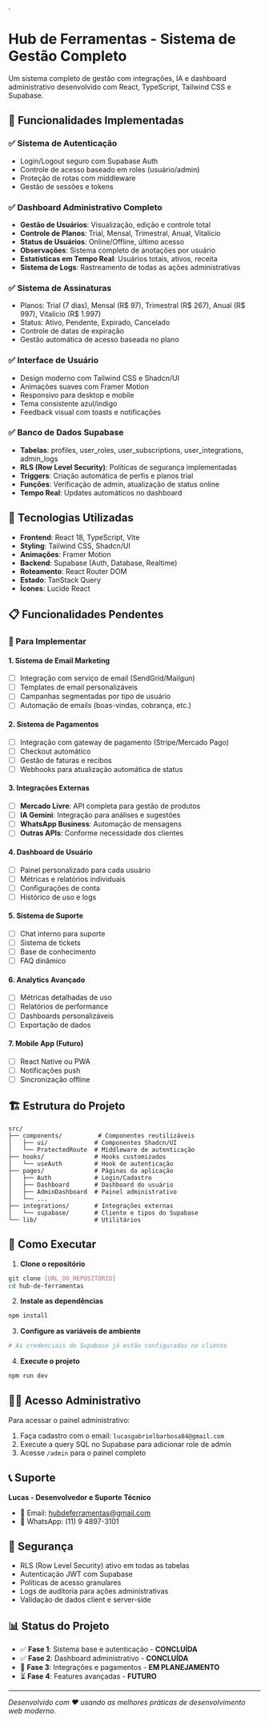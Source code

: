 .
# Hub de Ferramentas - Sistema de Gestão Completo

Um sistema completo de gestão com integrações, IA e dashboard administrativo desenvolvido com React, TypeScript, Tailwind CSS e Supabase.

## 🚀 Funcionalidades Implementadas

### ✅ Sistema de Autenticação
- Login/Logout seguro com Supabase Auth
- Controle de acesso baseado em roles (usuário/admin)
- Proteção de rotas com middleware
- Gestão de sessões e tokens

### ✅ Dashboard Administrativo Completo
- **Gestão de Usuários**: Visualização, edição e controle total
- **Controle de Planos**: Trial, Mensal, Trimestral, Anual, Vitalício
- **Status de Usuários**: Online/Offline, último acesso
- **Observações**: Sistema completo de anotações por usuário
- **Estatísticas em Tempo Real**: Usuários totais, ativos, receita
- **Sistema de Logs**: Rastreamento de todas as ações administrativas

### ✅ Sistema de Assinaturas
- Planos: Trial (7 dias), Mensal (R$ 97), Trimestral (R$ 267), Anual (R$ 997), Vitalício (R$ 1.997)
- Status: Ativo, Pendente, Expirado, Cancelado
- Controle de datas de expiração
- Gestão automática de acesso baseada no plano

### ✅ Interface de Usuário
- Design moderno com Tailwind CSS e Shadcn/UI
- Animações suaves com Framer Motion
- Responsivo para desktop e mobile
- Tema consistente azul/indigo
- Feedback visual com toasts e notificações

### ✅ Banco de Dados Supabase
- **Tabelas**: profiles, user_roles, user_subscriptions, user_integrations, admin_logs
- **RLS (Row Level Security)**: Políticas de segurança implementadas
- **Triggers**: Criação automática de perfis e planos trial
- **Funções**: Verificação de admin, atualização de status online
- **Tempo Real**: Updates automáticos no dashboard

## 🔧 Tecnologias Utilizadas

- **Frontend**: React 18, TypeScript, Vite
- **Styling**: Tailwind CSS, Shadcn/UI
- **Animações**: Framer Motion
- **Backend**: Supabase (Auth, Database, Realtime)
- **Roteamento**: React Router DOM
- **Estado**: TanStack Query
- **Ícones**: Lucide React

## 📋 Funcionalidades Pendentes

### 🔄 Para Implementar

#### 1. Sistema de Email Marketing
- [ ] Integração com serviço de email (SendGrid/Mailgun)
- [ ] Templates de email personalizáveis
- [ ] Campanhas segmentadas por tipo de usuário
- [ ] Automação de emails (boas-vindas, cobrança, etc.)

#### 2. Sistema de Pagamentos
- [ ] Integração com gateway de pagamento (Stripe/Mercado Pago)
- [ ] Checkout automático
- [ ] Gestão de faturas e recibos
- [ ] Webhooks para atualização automática de status

#### 3. Integrações Externas
- [ ] **Mercado Livre**: API completa para gestão de produtos
- [ ] **IA Gemini**: Integração para análises e sugestões
- [ ] **WhatsApp Business**: Automação de mensagens
- [ ] **Outras APIs**: Conforme necessidade dos clientes

#### 4. Dashboard de Usuário
- [ ] Painel personalizado para cada usuário
- [ ] Métricas e relatórios individuais
- [ ] Configurações de conta
- [ ] Histórico de uso e logs

#### 5. Sistema de Suporte
- [ ] Chat interno para suporte
- [ ] Sistema de tickets
- [ ] Base de conhecimento
- [ ] FAQ dinâmico

#### 6. Analytics Avançado
- [ ] Métricas detalhadas de uso
- [ ] Relatórios de performance
- [ ] Dashboards personalizáveis
- [ ] Exportação de dados

#### 7. Mobile App (Futuro)
- [ ] React Native ou PWA
- [ ] Notificações push
- [ ] Sincronização offline

## 🏗️ Estrutura do Projeto

```
src/
├── components/          # Componentes reutilizáveis
│   ├── ui/             # Componentes Shadcn/UI
│   └── ProtectedRoute  # Middleware de autenticação
├── hooks/              # Hooks customizados
│   └── useAuth         # Hook de autenticação
├── pages/              # Páginas da aplicação
│   ├── Auth            # Login/Cadastro
│   ├── Dashboard       # Dashboard do usuário
│   ├── AdminDashboard  # Painel administrativo
│   └── ...
├── integrations/       # Integrações externas
│   └── supabase/       # Cliente e tipos do Supabase
└── lib/                # Utilitários
```

## 🚀 Como Executar

1. **Clone o repositório**
```bash
git clone [URL_DO_REPOSITÓRIO]
cd hub-de-ferramentas
```

2. **Instale as dependências**
```bash
npm install
```

3. **Configure as variáveis de ambiente**
```bash
# As credenciais do Supabase já estão configuradas no cliente
```

4. **Execute o projeto**
```bash
npm run dev
```

## 👨‍💼 Acesso Administrativo

Para acessar o painel administrativo:

1. Faça cadastro com o email: `lucasgabrielbarbosa84@gmail.com`
2. Execute a query SQL no Supabase para adicionar role de admin
3. Acesse `/admin` para o painel completo

## 📞 Suporte

**Lucas - Desenvolvedor e Suporte Técnico**
- 📧 Email: hubdeferramentas@gmail.com  
- 📱 WhatsApp: (11) 9 4897-3101

## 🔐 Segurança

- RLS (Row Level Security) ativo em todas as tabelas
- Autenticação JWT com Supabase
- Políticas de acesso granulares
- Logs de auditoria para ações administrativas
- Validação de dados client e server-side

## 📊 Status do Projeto

- ✅ **Fase 1**: Sistema base e autenticação - **CONCLUÍDA**
- ✅ **Fase 2**: Dashboard administrativo - **CONCLUÍDA**  
- 🔄 **Fase 3**: Integrações e pagamentos - **EM PLANEJAMENTO**
- ⏳ **Fase 4**: Features avançadas - **FUTURO**

---

*Desenvolvido com ❤️ usando as melhores práticas de desenvolvimento web moderno.*
